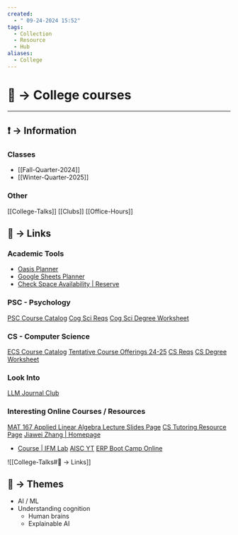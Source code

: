 ```yaml
---
created:
  - " 09-24-2024 15:52"
tags:
  - Collection
  - Resource
  - Hub
aliases:
  - College
---
```



# 📗 -> College courses
---
## ❗ ->  Information
### Classes
- [[Fall-Quarter-2024]]
- [[Winter-Quarter-2025]]


### Other
[[College-Talks]]
[[Clubs]]
[[Office-Hours]]

## 🔗 -> Links


### Academic Tools
- [Oasis Planner](https://oasis.ucdavis.edu/forms/academicplan/?draftId=801691&sv=true)
- [Google Sheets Planner](https://docs.google.com/spreadsheets/d/1__G4rgF0VkzTWZtMhcLAgzr1wVP5iUdgctAXhnoWkYY/edit?gid=2038945149#gid=2038945149)
- [Check Space Availability | Reserve](https://ces-apps.ucdavis.edu/Public/plan/space/index.cfm?ticket=ST-273805--OVc4v457LXsxHkQSYY-cqHhXHg-casweb7)

### PSC - Psychology
[PSC Course Catalog](https://catalog.ucdavis.edu/courses-subject-code/psc/)
[Cog Sci Reqs](https://catalog.ucdavis.edu/departments-programs-degrees/cognitive-science/cognitive-science-bs/#requirementstext)
[Cog Sci Degree Worksheet](https://oasis.ucdavis.edu/forms/worksheet/worksheet.aspx?worksheetId=775640&sv=true)

### CS - Computer Science
[ECS Course Catalog](https://catalog.ucdavis.edu/courses-subject-code/ecs/)
[Tentative Course Offerings 24-25](https://cs.ucdavis.edu/course-schedule)
[CS Reqs](https://catalog.ucdavis.edu/departments-programs-degrees/computer-science-engineering/computer-science-engineering-bs/#requirementstext)
[CS Degree Worksheet](https://oasis.ucdavis.edu/forms/worksheet/worksheet.aspx?worksheetId=797733&sv=true)

### Look Into
[LLM Journal Club](https://g-simmons.github.io/llm_persona_website/journal.html)

### Interesting Online Courses / Resources
[MAT 167 Applied Linear Algebra Lecture Slides Page](https://www.math.ucdavis.edu/~saito/courses/167/lectures.html)
[CS Tutoring Resource Page](https://ucd-cs-tutoring.notion.site/UCD-CS-Tutoring-Notion-Page-1394d2cecf0d4f36805fa1376f9758cc)
[Jiawei Zhang | Homepage](https://jiaweizhang.net/)
- [Course | IFM Lab](https://www.ifmlab.org/courses.html)
[AISC YT](https://www.youtube.com/@aiscdavis/videos) 
[ERP Boot Camp Online](https://erpinfo.org/the-erp-boot-camp)

![[College-Talks#🔗 -> Links]]



## 📌 -> Themes
- AI / ML
- Understanding cognition
	- Human brains
	- Explainable AI


